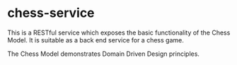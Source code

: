 # chess-service

This is a RESTful service which exposes the basic functionality of the Chess Model. It is suitable as a back end service for a chess game.

The Chess Model demonstrates Domain Driven Design principles.
